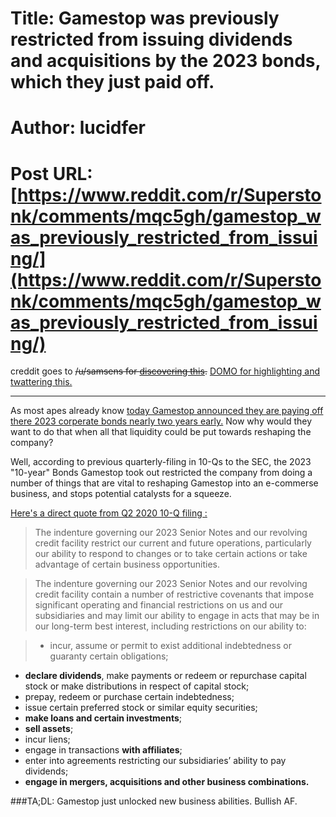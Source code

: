 # Title: Gamestop was previously restricted from issuing dividends and acquisitions by the 2023 bonds, which they just paid off.
# Author: lucidfer
# Post URL: [https://www.reddit.com/r/Superstonk/comments/mqc5gh/gamestop_was_previously_restricted_from_issuing/](https://www.reddit.com/r/Superstonk/comments/mqc5gh/gamestop_was_previously_restricted_from_issuing/)


creddit goes to ~~/u/samsens for [discovering this](https://www.reddit.com/r/Superstonk/comments/mqaxlh/holy_shit/).~~ [DOMO for highlighting and twattering this.](https://twitter.com/DOMOCAPITAL/status/1382064324248735744?ref_src=twsrc%5Egoogle%7Ctwcamp%5Eserp%7Ctwgr%5Etweet)

___

As most apes already know [today Gamestop announced they are paying off there 2023 corperate bonds nearly two years early.](https://news.gamestop.com/news-releases/news-release-details/gamestop-announces-voluntary-early-redemption-senior-notes-0) Now why would they want to do that when all that liquidity could be put towards reshaping the company?

Well, according to previous quarterly-filing in 10-Qs to the SEC, the 2023 "10-year" Bonds Gamestop took out restricted the company from doing a number of things that are vital to reshaping Gamestop into an e-commerse business, and stops potential catalysts for a squeeze.

[Here's a direct quote from Q2 2020 10-Q filing :](https://news.gamestop.com/node/18221/)

> The indenture governing our 2023 Senior Notes and our revolving credit facility restrict our current and future operations, particularly our ability to respond to changes or to take certain actions or take advantage of certain business opportunities.

>The indenture governing our 2023 Senior Notes and our revolving credit facility contain a number of restrictive covenants that impose significant operating and financial restrictions on us and our subsidiaries and may limit our ability to engage in acts that may be in our long-term best interest, including
restrictions on our ability to:

>- incur, assume or permit to exist additional indebtedness or guaranty certain obligations;
- **declare dividends**, make payments or redeem or repurchase capital stock or make distributions in respect of capital stock;
- prepay, redeem or purchase certain indebtedness;
- issue certain preferred stock or similar equity securities;
- **make loans and certain investments**;
- **sell assets**;
- incur liens;
- engage in transactions **with affiliates**;
- enter into agreements restricting our subsidiaries’ ability to pay dividends;
- **engage in mergers, acquisitions and other business combinations.**

###TA;DL: Gamestop just unlocked new business abilities. Bullish AF.